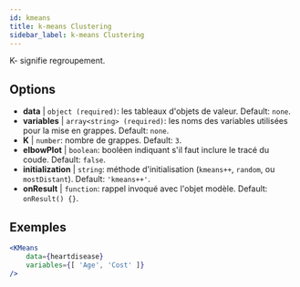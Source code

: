 ```yaml
---
id: kmeans
title: k-means Clustering
sidebar_label: k-means Clustering
---
```


K- signifie regroupement.

## Options

* __data__ | `object (required)`: les tableaux d'objets de valeur. Default: `none`.
* __variables__ | `array<string> (required)`: les noms des variables utilisées pour la mise en grappes. Default: `none`.
* __K__ | `number`: nombre de grappes. Default: `3`.
* __elbowPlot__ | `boolean`: booléen indiquant s'il faut inclure le tracé du coude. Default: `false`.
* __initialization__ | `string`: méthode d'initialisation (`kmeans++`, `random`, ou `mostDistant`). Default: `'kmeans++'`.
* __onResult__ | `function`: rappel invoqué avec l'objet modèle. Default: `onResult() {}`.


## Exemples

```jsx live
<KMeans 
    data={heartdisease} 
    variables={[ 'Age', 'Cost' ]}
/>
```

